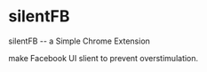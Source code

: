 # silentFB
silentFB -- a Simple Chrome Extension

make Facebook UI slient to prevent overstimulation.
